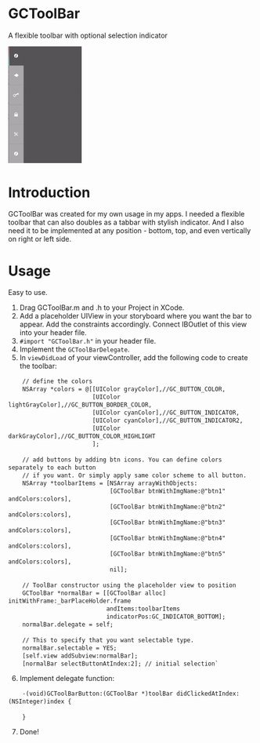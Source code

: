 # GCToolBar
A flexible toolbar with optional selection indicator

<img src="sample.gif" width=150>

# Introduction
GCToolBar was created for my own usage in my apps. I needed a flexible toolbar that can also
doubles as a tabbar with stylish indicator. And I also need it to be implemented at any position -
bottom, top, and even vertically on right or left side.

# Usage
Easy to use. 

1. Drag GCToolBar.m and .h to your Project in XCode.
2. Add a placeholder UIView in your storyboard where you want the bar to appear. Add
the constraints accordingly. Connect IBOutlet of this view into your header file.
3. `#import "GCToolBar.h"` in your header file.
4. Implement the `GCToolBarDelegate`.
5. In `viewDidLoad` of your viewController, add the following code to create the toolbar:
```obj-c
    // define the colors
    NSArray *colors = @[[UIColor grayColor],//GC_BUTTON_COLOR,
                        [UIColor lightGrayColor],//GC_BUTTON_BORDER_COLOR,
                        [UIColor cyanColor],//GC_BUTTON_INDICATOR,
                        [UIColor cyanColor],//GC_BUTTON_INDICATOR2,
                        [UIColor darkGrayColor],//GC_BUTTON_COLOR_HIGHLIGHT
                        ];
    
    // add buttons by adding btn icons. You can define colors separately to each button
    // if you want. Or simply apply same color scheme to all button.
    NSArray *toolbarItems = [NSArray arrayWithObjects:
                             [GCToolBar btnWithImgName:@"btn1" andColors:colors],
                             [GCToolBar btnWithImgName:@"btn2" andColors:colors],
                             [GCToolBar btnWithImgName:@"btn3" andColors:colors],
                             [GCToolBar btnWithImgName:@"btn4" andColors:colors],
                             [GCToolBar btnWithImgName:@"btn5" andColors:colors],
                             nil];
    
    // ToolBar constructor using the placeholder view to position
    GCToolBar *normalBar = [[GCToolBar alloc] initWithFrame:_barPlaceHolder.frame 
    						andItems:toolbarItems 
    						indicatorPos:GC_INDICATOR_BOTTOM];
    normalBar.delegate = self;
    
    // This to specify that you want selectable type.
    normalBar.selectable = YES;
    [self.view addSubview:normalBar];
    [normalBar selectButtonAtIndex:2]; // initial selection`
```
6. Implement delegate function:
```obj-c
    -(void)GCToolBarButton:(GCToolBar *)toolBar didClickedAtIndex:(NSInteger)index {
    
    }
```
7. Done!

